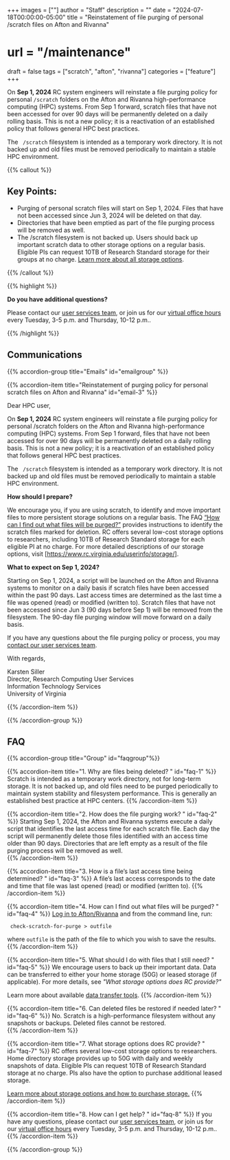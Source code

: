 +++
images = [""]
author = "Staff"
description = ""
date = "2024-07-18T00:00:00-05:00"
title = "Reinstatement of file purging of personal /scratch files on Afton and Rivanna"
# url = "/maintenance"
draft = false
tags = ["scratch", "afton", "rivanna"]
categories = ["feature"]
+++

On **Sep 1, 2024** RC system engineers will reinstate a file purging policy for personal <code>/scratch</code> folders on the Afton and Rivanna high-performance computing (HPC) systems. From Sep 1 forward, scratch files that have not been accessed for over 90 days will be permanently deleted on a daily rolling basis. This is not a new policy; it is a reactivation of an established policy that follows general HPC best practices.   

The <code> /scratch</code> filesystem is intended as a temporary work directory. It is not backed up and old files must be removed periodically to maintain a stable HPC environment. 

{{% callout %}}
## Key Points:

- Purging of personal scratch files will start on Sep 1, 2024. Files that have not been accessed since Jun 3, 2024 will be deleted on that day. 
- Directories that have been emptied as part of the file purging process will be removed as well. 
- The /scratch filesystem is not backed up. Users should back up important scratch data to other storage options on a regular basis. Eligible PIs can request 10TB of Research Standard storage for their groups at no charge. [Learn more about all storage options](/userinfo/storage).  

{{% /callout %}}

{{% highlight %}}

**Do you have additional questions?** 

Please contact our <a href="/form/support-request/?category=Storage&request_title=Project%20storage%20data%20migration" class="card-link" target="_blank">user services team</a>, or join us for our [virtual office hours](/support/#office-hours) every Tuesday, 3-5 p.m. and Thursday, 10-12 p.m..

{{% /highlight %}}

## Communications

{{% accordion-group title="Emails" id="emailgroup" %}}

{{% accordion-item title="Reinstatement of purging policy for personal scratch files on Afton and Rivanna" id="email-3" %}}

Dear HPC user,  

On **Sep 1, 2024** RC system engineers will reinstate a file purging policy for personal /scratch folders on the Afton and Rivanna high-performance computing (HPC) systems. From Sep 1 forward, files that have not been accessed for over 90 days will be permanently deleted on a daily rolling basis. This is not a new policy; it is a reactivation of an established policy that follows general HPC best practices. 

  
The <code> /scratch</code> filesystem is intended as a temporary work directory. It is not backed up and old files must be removed periodically to maintain a stable HPC environment.  


**How should I prepare?**   

We encourage you, if you are using scratch, to identify and move important files to more persistent storage solutions on a regular basis. The FAQ [“How can I find out what files will be purged?”](#faq-4) provides instructions to identify the scratch files marked for deletion. RC offers several low-cost storage options to researchers, including 10TB of Research Standard storage for each eligible PI at no charge. For more detailed descriptions of our storage options, visit [https://www.rc.virginia.edu/userinfo/storage/].  

  
**What to expect on Sep 1, 2024?**

Starting on Sep 1, 2024, a script will be launched on the Afton and Rivanna systems to monitor on a daily basis if scratch files have been accessed within the past 90 days. Last access times are determined as the last time a file was opened (read) or modified (written to). Scratch files that have not been accessed since Jun 3 (90 days before Sep 1) will be removed from the filesystem. The 90-day file purging window will move forward on a daily basis.   

   
If you have any questions about the file purging policy or process, you may [contact our user services team](/form/support-request).   
     
With regards,   

  

Karsten Siller  
Director, Research Computing User Services  
Information Technology Services  
University of Virginia 

{{% /accordion-item %}}

{{% /accordion-group %}}

## FAQ

{{% accordion-group title="Group" id="faqgroup"%}}

{{% accordion-item title="1. Why are files being deleted? " id="faq-1" %}}
Scratch is intended as a temporary work directory, not for long-term storage. It is not backed up, and old files need to be purged periodically to maintain system stability and filesystem performance. This is generally an established best practice at HPC centers. 
{{% /accordion-item %}}

{{% accordion-item title="2. How does the file purging work? " id="faq-2" %}}
Starting Sep 1, 2024, the Afton and Rivanna systems execute a daily script that identifies the last access time for each scratch file. Each day the script will permanently delete those files identified with an access time older than 90 days. Directories that are left empty as a result of the file purging process will be removed as well.  
{{% /accordion-item %}}

{{% accordion-item title="3. How is a file’s last access time being determined? " id="faq-3" %}}
A file’s last access corresponds to the date and time that file was last opened (read) or modified (written to). 
{{% /accordion-item %}}

{{% accordion-item title="4. How can I find out what files will be purged? " id="faq-4" %}}
[Log in to Afton/Rivanna](/userinfo/hpc/login/) and from the command line, run:

<code> check-scratch-for-purge > outfile </code>

where <code>outfile</code> is the path of the file to which you wish to save the results. 
{{% /accordion-item %}}

{{% accordion-item title="5. What should I do with files that I still need? " id="faq-5" %}}
We encourage users to back up their important data. Data can be transferred to either your home storage (50G) or leased storage (if applicable). For more details, see *"What storage options does RC provide?"*

Learn more about available [data transfer tools](/userinfo/data-transfer/). 
{{% /accordion-item %}}

{{% accordion-item title="6. Can deleted files be restored if needed later? " id="faq-6" %}}
No. Scratch is a high-performance filesystem without any snapshots or backups. Deleted files cannot be restored.  
{{% /accordion-item %}}

{{% accordion-item title="7. What storage options does RC provide? " id="faq-7" %}}
RC offers several low-cost storage options to researchers. Home directory storage provides up to 50G with daily and weekly snapshots of data. Eligible PIs can request 10TB of Research Standard storage at no charge. PIs also have the option to purchase additional leased storage. 

[Learn more about storage options and how to purchase storage.](/userinfo/storage/)
{{% /accordion-item %}}

{{% accordion-item title="8. How can I get help? " id="faq-8" %}}
If you have any questions, please contact our <a href="/form/support-request/?category=Storage&request_title=Project%20storage%20data%20migration" class="card-link" target="_blank">user services team</a>, or join us for our [virtual office hours](/support/#office-hours) every Tuesday, 3-5 p.m. and Thursday, 10-12 p.m..
{{% /accordion-item %}}

{{% /accordion-group %}}

